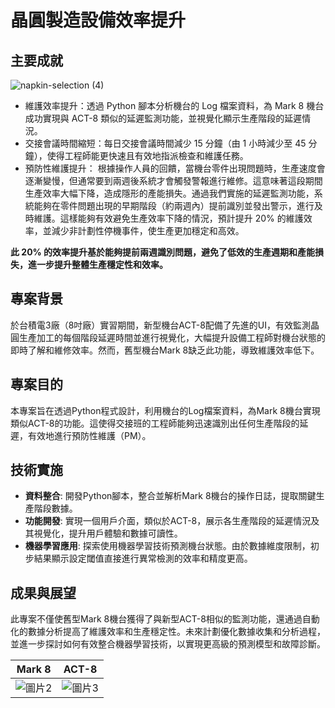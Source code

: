 # 晶圓製造設備效率提升

## 主要成就

![napkin-selection (4)](https://hackmd.io/_uploads/rkX1UD2TR.png)

- 維護效率提升：透過 Python 腳本分析機台的 Log 檔案資料，為 Mark 8 機台成功實現與 ACT-8 類似的延遲監測功能，並視覺化顯示生產階段的延遲情況。
- 交接會議時間縮短：每日交接會議時間減少 15 分鐘（由 1 小時減少至 45 分鐘），使得工程師能更快速且有效地指派檢查和維護任務。
- 預防性維護提升： 根據操作人員的回饋，當機台零件出現問題時，生產速度會逐漸變慢，但通常要到兩週後系統才會觸發警報進行維修。這意味著這段期間生產效率大幅下降，造成隱形的產能損失。通過我們實施的延遲監測功能，系統能夠在零件問題出現的早期階段（約兩週內）提前識別並發出警示，進行及時維護。這樣能夠有效避免生產效率下降的情況，預計提升 20% 的維護效率，並減少非計劃性停機事件，使生產更加穩定和高效。

**此 20% 的效率提升基於能夠提前兩週識別問題，避免了低效的生產週期和產能損失，進一步提升整體生產穩定性和效率。**

## 專案背景
於台積電3廠（8吋廠）實習期間，新型機台ACT-8配備了先進的UI，有效監測晶圓生產加工的每個階段延遲時間並進行視覺化，大幅提升設備工程師對機台狀態的即時了解和維修效率。然而，舊型機台Mark 8缺乏此功能，導致維護效率低下。

## 專案目的
本專案旨在透過Python程式設計，利用機台的Log檔案資料，為Mark 8機台實現類似ACT-8的功能。這使得交接班的工程師能夠迅速識別出任何生產階段的延遲，有效地進行預防性維護（PM）。

## 技術實施
- **資料整合**: 開發Python腳本，整合並解析Mark 8機台的操作日誌，提取關鍵生產階段數據。
- **功能開發**: 實現一個用戶介面，類似於ACT-8，展示各生產階段的延遲情況及其視覺化，提升用戶體驗和數據可讀性。
- **機器學習應用**: 探索使用機器學習技術預測機台狀態。由於數據維度限制，初步結果顯示設定閾值直接進行異常檢測的效率和精度更高。

## 成果與展望
此專案不僅使舊型Mark 8機台獲得了與新型ACT-8相似的監測功能，還通過自動化的數據分析提高了維護效率和生產穩定性。未來計劃優化數據收集和分析過程，並進一步探討如何有效整合機器學習技術，以實現更高級的預測模型和故障診斷。

| Mark 8 | ACT-8 |
| ---- | -------- |
| ![圖片2](https://hackmd.io/_uploads/Hyaa-ALIR.png)|![圖片3](https://hackmd.io/_uploads/BkoA-R88A.png)|
